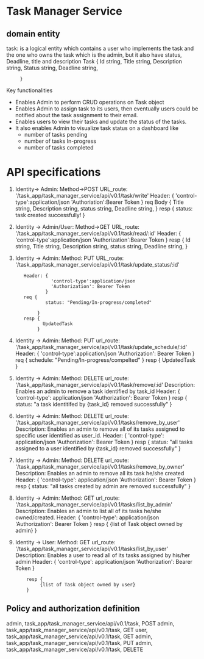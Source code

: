 Task Manager Service 
====================
domain entity
------------
task: is a logical entity which contains a user who implements the task and 
      the one who owns the task which is the admin, but it also have 
      status, Deadline, title and description
    Task {
            Id           string,
            Title        string,
            Description  string,
            Status       string,
            Deadline     string,
            
         }

Key functionalities
   * Enables Admin to perform CRUD operations on Task object
   * Enables Admin to assign task to its users, then eventually users could
     be notified about the task assignment to their email.
   * Enables users to view their tasks and update the status of the tasks.
   * It also enables Admin to visualize task status on a dashboard like
        - number of tasks pending
        - number of tasks In-progress
        - number of tasks completed
  
  API specifications
  ===================
  1. Identity-> Admin:  Method->POST  URL_route: '/task_app/task_manager_service/api/v0.1/task/write' 
           Header: {
                      'control-type':application/json
                      'Authoriation':Bearer Token
                   }
           req Body {
                        Title         string,
                        Description   string,
                        status        string,
                        Deadline      string,
                    } 
          resp {
                 status: task created successfully!
               }
  2. Identity -> Admin/User: Method->GET   URL_route: '/task_app/task_manager_service/api/v0.1/task/read/:id'
           Header: {
                      'control-type':application/json
                      'Authorization':Bearer Token
                   } 
          resp {
                  Id            string,
                  Title         string,
                  Description   string,
                  status        string,
                  Deadline      string,
               }            
  3. Identity -> Admin: Method: PUT    URL_route: '/task_app/task_manager_service/api/v0.1/task/update_status/:id'

            Header: {
                      'control-type':application/json
                      'Authorization': Bearer Token
                    }
            req {
                    status: "Pending/In-progress/completed"            
        
                 }
            resp {
                   UpdatedTask
                 }
  4. Identity -> Admin: Method: PUT   url_route: '/task_app/task_manager_service/api/v0.1/task/update_schedule/:id'
            Header: {
                     'control-type':application/json
                     'Authorization': Bearer Token
                   }
            req {
                 schedule: "Pending/In-progress/compelted"
            } 
            resp {
                  UpdatedTask
            }
  5. Identity -> Admin: Method: DELETE url_route: '/task_app/task_manager_service/api/v0.1/task/remove/:id'
      Description: Enables an admin to remove a task identified by task_id 
            Header: {
                    'control-type': application/json
                    'Authorization': Bearer Token
            }
            resp {
              status: "a task identitifed by {task_id} removed successfully"
            }
  6. Identity -> Admin:  Method: DELETE url_route: '/task_app/task_manager_service/api/v0.1/tasks/remove_by_user'
     Description: Enables an admin to remove all of its tasks assigned to specific user  identified as user_id.
             Header: {
                    'control-type': application/json
                    'Authorization': Bearer Token
            }
            resp {
              status: "all  tasks assigned to a user identified by {task_id} removed successfully"
            }
  7. Identity -> Admin: Method: DELETE url_route: '/task_app/task_manager_service/api/v0.1/tasks/remove_by_owner'
      Description: Enables an admin to remove all its task he/she created
            Header: {
                  'control-type': application/json
                  'Authorization': Bearer Token
            }
            resp {
                  status: "all tasks created by admin are removed successfully"
            }
  8. Identity -> Admin: Method: GET url_route: '/task_app/task_manager_service/api/v0.1/tasks/list_by_admin'
     Description: Enables an admin to list all of its tasks he/she owned/created.
         Header: {
              'control-type': application/json
              'Authorization': Bearer Token
         }
         resp {
                {list of Task object owned by admin}
         }
  9. Identity -> User: Method: GET url_route: '/task_app/task_manager_service/api/v0.1/tasks/list_by_user'
      Description: Enables a user to read all of its tasks assigned by his/her admin
             Header: {
                 'control-type': application/json
                 'Authorization': Bearer Token
             }
             
             resp {
                  {list of Task object owned by user}
             }
             
Policy and authorization definition
------------------------------------
admin, task_app/task_manager_service/api/v0.1/task, POST
admin, task_app/task_manager_service/api/v0.1/task, GET
user,  task_app/task_manager_service/api/v0.1/task, GET
admin, task_app/task_manager_service/api/v0.1/task, PUT
admin, task_app/task_manager_service/api/v0.1/task, DELETE
